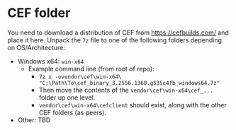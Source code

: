 # CEF folder

You need to download a distribution of CEF from https://cefbuilds.com/ and place it here. Unpack the `7z` file to one of the following folders depending on OS/Architecture:

* Windows x64: `win-x64`
    * Example command line (from root of repo):
        * `7z x -ovendor\cef\win-x64\ "C:\Path\To\cef_binary_3.2556.1368.g535c4fb_windows64.7z"`
        * Then move the contents of the `vendor\cef\win-x64\cef_...` folder up one level.
        * `vendor\cef\win-x64\cefclient` should exist, along with the other CEF folders (as peers).
* Other: TBD
